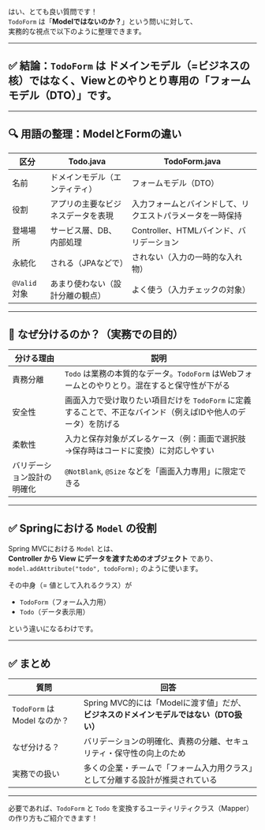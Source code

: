 はい、とても良い質問です！  
`TodoForm` は「**Modelではないのか？**」という問いに対して、  
実務的な視点で以下のように整理できます。

---

## ✅ 結論：`TodoForm` は **ドメインモデル（=ビジネスの核）ではなく、Viewとのやりとり専用の「フォームモデル（DTO）」です。**

---

## 🔍 用語の整理：ModelとFormの違い

| 区分 | Todo.java | TodoForm.java |
|------|-----------|----------------|
| 名前 | ドメインモデル（エンティティ） | フォームモデル（DTO） |
| 役割 | アプリの主要なビジネスデータを表現 | 入力フォームとバインドして、リクエストパラメータを一時保持 |
| 登場場所 | サービス層、DB、内部処理 | Controller、HTMLバインド、バリデーション |
| 永続化 | される（JPAなどで） | されない（入力の一時的な入れ物） |
| `@Valid`対象 | あまり使わない（設計分離の観点） | よく使う（入力チェックの対象） |

---

## 🎯 なぜ分けるのか？（実務での目的）

| 分ける理由 | 説明 |
|------------|------|
| 責務分離 | `Todo` は業務の本質的なデータ。`TodoForm` はWebフォームとのやりとり。混在すると保守性が下がる |
| 安全性 | 画面入力で受け取りたい項目だけを `TodoForm` に定義することで、不正なバインド（例えばIDや他人のデータ）を防げる |
| 柔軟性 | 入力と保存対象がズレるケース（例：画面で選択肢→保存時はコードに変換）に対応しやすい |
| バリデーション設計の明確化 | `@NotBlank`, `@Size` などを「画面入力専用」に限定できる |

---

## ✅ Springにおける `Model` の役割

Spring MVCにおける `Model` とは、  
**Controller から View にデータを渡すためのオブジェクト** であり、  
`model.addAttribute("todo", todoForm);` のように使います。

その中身（= 値として入れるクラス）が  
- `TodoForm`（フォーム入力用）  
- `Todo`（データ表示用）  

という違いになるわけです。

---

## ✅ まとめ

| 質問 | 回答 |
|------|------|
| `TodoForm` は Model なのか？ | Spring MVC的には「Modelに渡す値」だが、**ビジネスのドメインモデルではない（DTO扱い）** |
| なぜ分ける？ | バリデーションの明確化、責務の分離、セキュリティ・保守性の向上のため |
| 実務での扱い | 多くの企業・チームで「フォーム入力用クラス」として分離する設計が推奨されている |

---

必要であれば、`TodoForm` と `Todo` を変換するユーティリティクラス（Mapper）の作り方もご紹介できます！